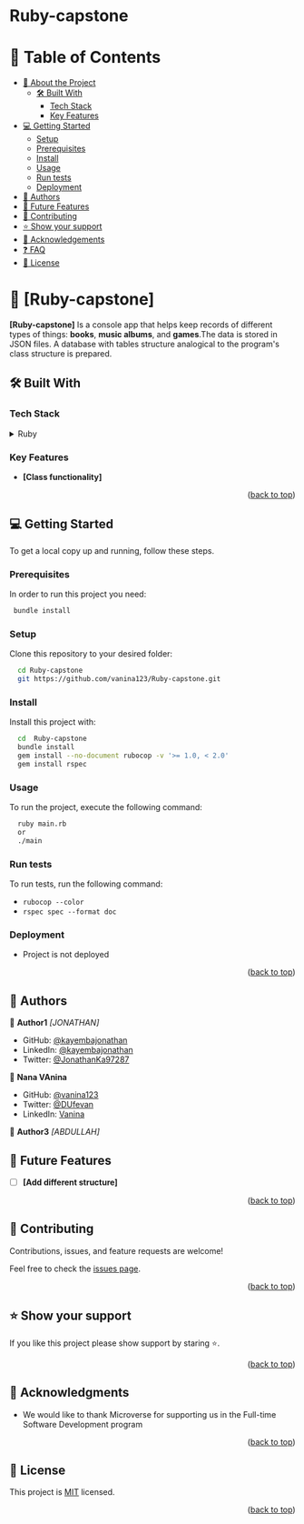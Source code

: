 # Ruby-capstone

<a name="readme-top"></a>

# 📗 Table of Contents

- [📖 About the Project](#about-project)
  - [🛠 Built With](#built-with)
    - [Tech Stack](#tech-stack)
    - [Key Features](#key-features)
- [💻 Getting Started](#getting-started)
  - [Setup](#setup)
  - [Prerequisites](#prerequisites)
  - [Install](#install)
  - [Usage](#usage)
  - [Run tests](#run-tests)
  - [Deployment](#triangular_flag_on_post-deployment)
- [👥 Authors](#authors)
- [🔭 Future Features](#future-features)
- [🤝 Contributing](#contributing)
- [⭐️ Show your support](#support)
- [🙏 Acknowledgements](#acknowledgements)
- [❓ FAQ](#faq)
- [📝 License](#license)

<!-- PROJECT DESCRIPTION -->

# 📖 [Ruby-capstone] <a name="about-project"></a>

**[Ruby-capstone]** Is a console app that helps keep records of different types of things: **books**, **music albums**, and **games**.The data is stored in JSON files. A database with tables structure analogical to the program's class structure is prepared.

## 🛠 Built With <a name="built-with"></a>

### Tech Stack <a name="tech-stack"></a>

<details>
  <summary>Ruby</summary>
  <ul>
    <li><a>https://www.ruby-lang.org/en/</a></li>
  </ul>
</details>

<!-- Features -->

### Key Features <a name="key-features"></a>

- **[Class functionality]**

<p align="right">(<a href="#readme-top">back to top</a>)</p>

<!-- GETTING STARTED -->

## 💻 Getting Started <a name="getting-started"></a>

To get a local copy up and running, follow these steps.

### Prerequisites

In order to run this project you need:

```sh
 bundle install
```

### Setup

Clone this repository to your desired folder:

```sh
  cd Ruby-capstone
  git https://github.com/vanina123/Ruby-capstone.git
```

### Install

Install this project with:

```sh
  cd  Ruby-capstone
  bundle install
  gem install --no-document rubocop -v '>= 1.0, < 2.0'
  gem install rspec
```

### Usage

To run the project, execute the following command:

```sh
  ruby main.rb
  or
  ./main
```

### Run tests

To run tests, run the following command:

- `rubocop --color`
- `rspec spec --format doc`

### Deployment

- Project is not deployed

<p align="right">(<a href="#readme-top">back to top</a>)</p>

<!-- AUTHORS -->

## 👥 Authors <a name="authors"></a>

👤 **Author1**
_[JONATHAN]_

- GitHub: [@kayembajonathan](https://github.com/KAYEMBAJONATHAN)
- LinkedIn: [@kayembajonathan](https://www.linkedin.com/in/jonathan-kayembb56247236/)
- Twitter: [@JonathanKa97287](@JonathanKa97287)

👤 **Nana VAnina**
- GitHub: [@vanina123](https://github.com/vanina123)
- Twitter: [@DUfevan](https://twitter.com/DufeVanina)
- LinkedIn: [Vanina](https://www.linkedin.com/in/larissa-vanina/)


👤 **Author3**
_[ABDULLAH]_

<!-- FUTURE FEATURES -->

## 🔭 Future Features <a name="future-features"></a>

- [ ] **[Add different structure]**

<p align="right">(<a href="#readme-top">back to top</a>)</p>

<!-- CONTRIBUTING -->

## 🤝 Contributing <a name="contributing"></a>

Contributions, issues, and feature requests are welcome!

Feel free to check the [issues page](https://github.com/vanina123/Ruby-capstone/issues).

<p align="right">(<a href="#readme-top">back to top</a>)</p>

<!-- SUPPORT -->

## ⭐️ Show your support <a name="support"></a>

If you like this project please show support by staring ⭐️.

<p align="right">(<a href="#readme-top">back to top</a>)</p>

<!-- ACKNOWLEDGEMENTS -->

## 🙏 Acknowledgments <a name="acknowledgements"></a>

- We would like to thank Microverse for supporting us in the Full-time Software Development program

<p align="right">(<a href="#readme-top">back to top</a>)</p>

<!-- LICENSE -->

## 📝 License <a name="license"></a>

This project is [MIT](./LICENSE) licensed.

<p align="right">(<a href="#readme-top">back to top</a>)</p>

